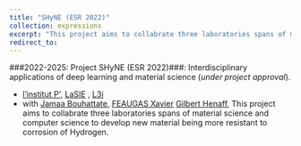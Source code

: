 ```yaml
---
title: "SHyNE (ESR 2022)"
collection: expressions
excerpt: "This project aims to collabrate three laboratories spans of material science and computer science to develop new material being more resistant to corrosion of Hydrogen."
redirect_to: 
---
```


###2022-2025: Project  SHyNE (ESR 2022)###: Interdisciplinary applications of deep learning and material science (*under project approval*).

- [l’institut P'](https://pprime.fr/en/home-pprime/), [LaSIE](https://lasie.univ-larochelle.fr/)  , [L3i](https://l3i.univ-larochelle.fr/)
- with [Jamaa Bouhattate](https://scholar.google.fr/citations?user=ARHabtUAAAAJ&hl=fr), [FEAUGAS Xavier](https://lasie.univ-larochelle.fr/FEAUGAS-Xavier) [Gilbert Henaff](https://pprime.fr/en/henaff-gilbert-2/), 
This project aims to collabrate three laboratories spans of material science and computer science to develop new material being more resistant to corrosion of Hydrogen.


